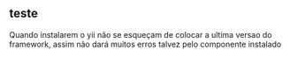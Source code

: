teste
--------------------------
Quando instalarem o yii não se esqueçam de colocar a ultima versao do framework, assim não dará muitos erros talvez pelo componente instalado
